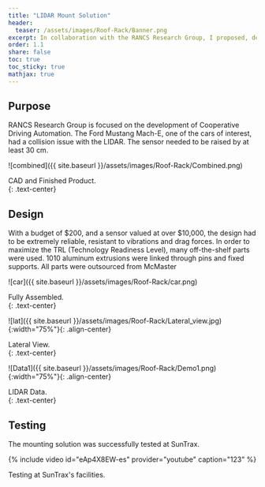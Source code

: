 ```yaml
---
title: "LIDAR Mount Solution"
header:
  teaser: /assets/images/Roof-Rack/Banner.png
excerpt: In collaboration with the RANCS Research Group, I proposed, designed and assembled a mounting solution for the LIDAR. 
order: 1.1
share: false
toc: true
toc_sticky: true
mathjax: true
---
```


## Purpose
RANCS Research Group is focused on the development of Cooperative Driving Automation. The Ford Mustang Mach-E, one of the cars of interest, had a collision issue with the LIDAR. The sensor needed to be raised by at least 30 cm.

![combined]({{ site.baseurl }}/assets/images/Roof-Rack/Combined.png)
<figcaption>CAD and Finished Product.</figcaption>{: .text-center}


## Design

With a budget of $200, and a sensor valued at over $10,000, the design had to be extremely reliable, resistant to vibrations and drag forces. In order to maximize the TRL (Technology Readiness Level), many off-the-shelf parts were used. 1010 aluminum extrusions were linked through pins and fixed supports. All parts were outsourced from McMaster

![car]({{ site.baseurl }}/assets/images/Roof-Rack/car.png)
<figcaption>Fully Assembled.</figcaption>{: .text-center}

![lat]({{ site.baseurl }}/assets/images/Roof-Rack/Lateral_view.jpg){:width="75%"}{: .align-center}
<figcaption>Lateral View.</figcaption>{: .text-center}

![Data1]({{ site.baseurl }}/assets/images/Roof-Rack/Demo1.png){:width="75%"}{: .align-center}
<figcaption>LIDAR Data.</figcaption>{: .text-center}

## Testing
The mounting solution was successfully tested at SunTrax. 

{% include video id="eAp4X8EW-es" provider="youtube" caption="123" %}
<figcaption>Testing at SunTrax's facilities.</figcaption>

